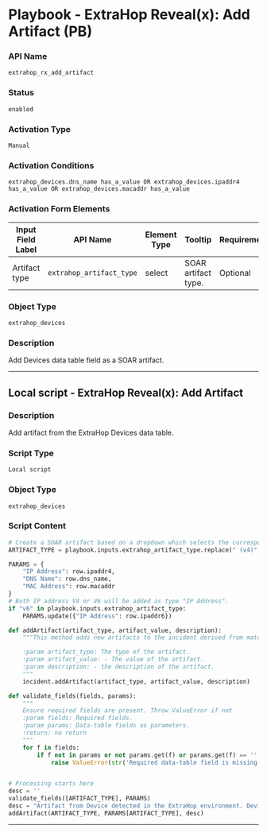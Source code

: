 <!--
    DO NOT MANUALLY EDIT THIS FILE
    THIS FILE IS AUTOMATICALLY GENERATED WITH resilient-sdk codegen
    Generated with resilient-sdk v51.0.2.2.1096
-->

# Playbook - ExtraHop Reveal(x): Add Artifact (PB)

### API Name
`extrahop_rx_add_artifact`

### Status
`enabled`

### Activation Type
`Manual`

### Activation Conditions
`extrahop_devices.dns_name has_a_value OR extrahop_devices.ipaddr4 has_a_value OR extrahop_devices.macaddr has_a_value`

### Activation Form Elements
| Input Field Label | API Name | Element Type | Tooltip | Requirement |
| ----------------- | -------- | ------------ | ------- | ----------- |
| Artifact type | `extrahop_artifact_type` | select | SOAR artifact type. | Optional |

### Object Type
`extrahop_devices`

### Description
Add Devices data table field as a SOAR artifact.


---

## Local script - ExtraHop Reveal(x): Add Artifact

### Description
Add artifact from the ExtraHop Devices data table.

### Script Type
`Local script`

### Object Type
`extrahop_devices`

### Script Content
```python
# Create a SOAR artifact based on a dropdown which selects the corresponding data-table field.
ARTIFACT_TYPE = playbook.inputs.extrahop_artifact_type.replace(" (v4)" ,"").replace(" (v6)" ,"")

PARAMS = {
    "IP Address": row.ipaddr4,
    "DNS Name": row.dns_name,
    "MAC Address": row.macaddr
}
# Both IP address V4 or V6 will be added as type "IP Address".
if "v6" in playbook.inputs.extrahop_artifact_type:
    PARAMS.update({"IP Address": row.ipaddr6})

def addArtifact(artifact_type, artifact_value, description):
    """This method adds new artifacts to the incident derived from matches of the the regular expression

    :param artifact_type: The type of the artifact.
    :param artifact_value: - The value of the artifact.
    :param description: - the description of the artifact.
    """
    incident.addArtifact(artifact_type, artifact_value, description)

def validate_fields(fields, params):
    """
    Ensure required fields are present. Throw ValueError if not
    :param fields: Required fields.
    :param params: Data-table fields as parameters.
    :return: no return
    """
    for f in fields:
        if f not in params or not params.get(f) or params.get(f) == '':
            raise ValueError(str('Required data-table field is missing or empty for artifact type: ' + f))


# Processing starts here
desc = ''
validate_fields([ARTIFACT_TYPE], PARAMS)
desc = "Artifact from Device detected in the ExtraHop environment. Device name '{}', Device ID '{}'.".format(row.default_name, row.devs_id)
addArtifact(ARTIFACT_TYPE, PARAMS[ARTIFACT_TYPE], desc)
```

---

